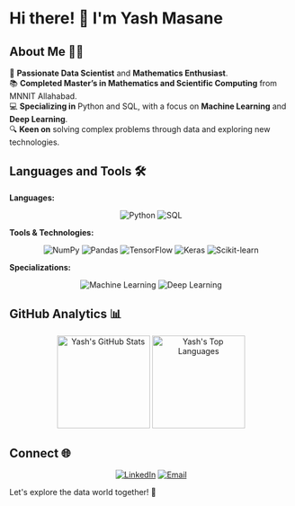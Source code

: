 # Hi there! 👋 I'm Yash Masane

## About Me 🙋‍♂️
🌟 **Passionate Data Scientist** and **Mathematics Enthusiast**.<br>
📚 **Completed Master’s in Mathematics and Scientific Computing** from MNNIT Allahabad.<br>
💻 **Specializing in** Python and SQL, with a focus on **Machine Learning** and **Deep Learning**.<br>
🔍 **Keen on** solving complex problems through data and exploring new technologies.<br>

## Languages and Tools 🛠️
**Languages:**
<p align="center">
  <img src="https://img.shields.io/badge/Python-%233776AB.svg?style=flat&logo=python&logoColor=white" alt="Python"/>
  <img src="https://img.shields.io/badge/SQL-%2300C4CC.svg?style=flat&logo=mysql&logoColor=white" alt="SQL"/>
</p>

**Tools & Technologies:**
<p align="center">
  <img src="https://img.shields.io/badge/NumPy-%23013243.svg?style=flat&logo=numpy&logoColor=white" alt="NumPy"/>
  <img src="https://img.shields.io/badge/Pandas-%23150458.svg?style=flat&logo=pandas&logoColor=white" alt="Pandas"/>
  <img src="https://img.shields.io/badge/TensorFlow-%23FF6F00.svg?style=flat&logo=tensorflow&logoColor=white" alt="TensorFlow"/>
  <img src="https://img.shields.io/badge/Keras-%23D00000.svg?style=flat&logo=keras&logoColor=white" alt="Keras"/>
  <img src="https://img.shields.io/badge/Scikit--learn-%23F7DF1E.svg?style=flat&logo=scikit-learn&logoColor=white" alt="Scikit-learn"/>
</p>

**Specializations:**
<p align="center">
  <img src="https://img.shields.io/badge/Machine%20Learning-%23F7DF1E.svg?style=flat&logo=scikit-learn&logoColor=white" alt="Machine Learning"/>
  <img src="https://img.shields.io/badge/Deep%20Learning-%231572B6.svg?style=flat&logo=tensorflow&logoColor=white" alt="Deep Learning"/>
</p>

## GitHub Analytics 📊
<p align="center">
  <img src="https://github-readme-stats.vercel.app/api?username=YashMasane&show_icons=true&theme=radical" alt="Yash's GitHub Stats" height="165"/>
  <img src="https://github-readme-stats.vercel.app/api/top-langs/?username=YashMasane&layout=compact&theme=radical" alt="Yash's Top Languages" height="165"/>
</p>

## Connect 🌐
<p align="center">
  <a href="https://www.linkedin.com/in/yashm08/"><img src="https://img.shields.io/badge/LinkedIn-%230077B5.svg?style=flat&logo=linkedin&logoColor=white" alt="LinkedIn"/></a>
  <a href="yashmasane68@gmail.com"><img src="https://img.shields.io/badge/Email-%23D14836.svg?style=flat&logo=gmail&logoColor=white" alt="Email"/></a>
</p>

Let's explore the data world together! 🚀
